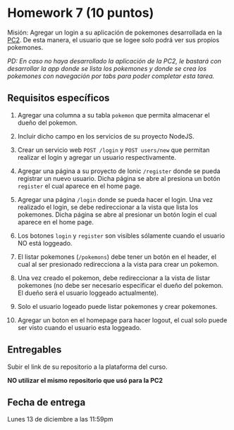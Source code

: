 # Homework 7 (10 puntos)

Misión: Agregar un login a su aplicación de pokemones desarrollada en la [PC2](../Homework4/README.md). De esta manera, el usuario que se logee solo podrá ver sus propios pokemones.

*PD: En caso no haya desarrollado la aplicación de la PC2, le bastará con desarrollar la app donde se lista los pokemones y donde se crea los pokemones con navegación por tabs para poder completar esta tarea.*

## Requisitos específicos

1. Agregar una columna a su tabla `pokemon` que permita almacenar el dueño del pokemon.

2. Incluir dicho campo en los servicios de su proyecto NodeJS.

3. Crear un servicio web `POST /login` y `POST users/new` que permitan realizar el login y agregar un usuario respectivamente.

4. Agregar una página a su proyecto de Ionic `/register` donde se pueda registrar un nuevo usuario. Dicha página se abre al presiona un botón `register` el cual aparece en el home page.

5. Agregar una página `/login` donde se pueda hacer el login. Una vez realizado el login, se debe redireccionar a la vista que lista los pokemones. Dicha página se abre al presionar un botón login el cual aparece en el home page.

6. Los botones `login` y `register` son visibles sólamente cuando el usuario NO está loggeado.

7. El listar pokemones (`/pokemons`) debe tener un botón en el header, el cual al ser presionado redirecciona a la vista para crear un pokemon.

8. Una vez creado el pokemon, debe redireccionar a la vista de listar pokemones (no debe ser necesario especificar el dueño del pokemon. El dueño será el usuario loggeado actualmente).

9. Solo el usuario logeado puede listar pokemones y crear pokemones.

10. Agregar un boton en el homepage para hacer logout, el cual solo puede ser visto cuando el usuario esta loggeado.

## Entregables

Subir el link de su repositorio a la plataforma del curso.

**NO utilizar el mismo repositorio que usó para la PC2**

## Fecha de entrega

Lunes 13 de diciembre a las 11:59pm



